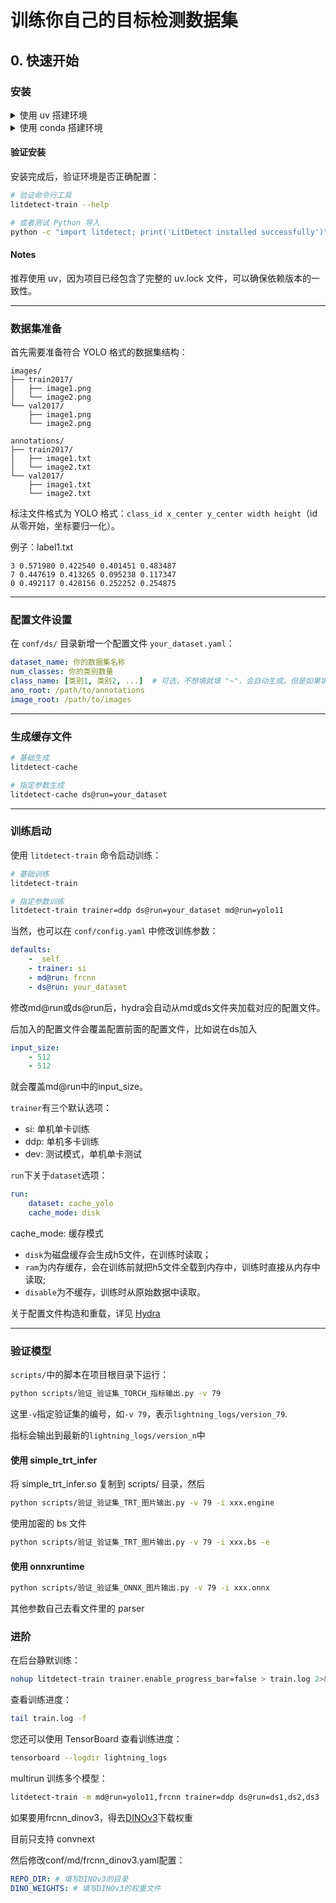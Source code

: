 # 训练你自己的目标检测数据集
## 0. 快速开始
### 安装

<details>
<summary>使用 uv 搭建环境</summary>

LitDetect 项目已经包含了 `uv.lock` 文件，可以直接使用 uv 来管理依赖：

```bash
# 克隆项目
git clone https://github.com/AbaK1r/LitDetect.git
cd LitDetect

# 使用 uv 安装依赖
uv sync
``` 

uv.lock 文件中已经定义了 litdetect 包为可编辑安装，这意味着您可以直接在开发环境中修改代码。
</details>

<details>
<summary>使用 conda 搭建环境</summary>

由于项目需要 Python 3.12+ ，您可以这样创建 conda 环境：

```bash
# 创建 conda 环境
conda create -n litdetect python=3.12
conda activate litdetect

# 克隆项目
git clone https://github.com/AbaK1r/LitDetect.git
cd LitDetect

# 安装项目依赖
pip install -e .

```
</details>

#### 验证安装

安装完成后，验证环境是否正确配置：

```bash
# 验证命令行工具
litdetect-train --help

# 或者测试 Python 导入
python -c "import litdetect; print('LitDetect installed successfully')"
```

#### Notes

推荐使用 uv，因为项目已经包含了完整的 uv.lock 文件，可以确保依赖版本的一致性。

---

### 数据集准备

首先需要准备符合 YOLO 格式的数据集结构：

```
images/
├── train2017/
│   ├── image1.png
│   └── image2.png
└── val2017/
    ├── image1.png
    └── image2.png

annotations/
├── train2017/
│   ├── image1.txt
│   └── image2.txt
└── val2017/
    ├── image1.txt
    └── image2.txt
```

标注文件格式为 YOLO 格式：`class_id x_center y_center width height`（id从零开始，坐标要归一化）。

例子：label1.txt
```
3 0.571980 0.422540 0.401451 0.483487
7 0.447619 0.413265 0.095238 0.117347
0 0.492117 0.428156 0.252252 0.254875
```

---

### 配置文件设置

在 `conf/ds/` 目录新增一个配置文件 `your_dataset.yaml`：

```yaml
dataset_name: 你的数据集名称
num_classes: 你的类别数量
class_name: [类别1, 类别2, ...]  # 可选，不想填就填 "~"，会自动生成。但是如果填的话，请确保类别数量与类别名称一致。
ano_root: /path/to/annotations
image_root: /path/to/images
```

---

### 生成缓存文件
```bash
# 基础生成
litdetect-cache

# 指定参数生成
litdetect-cache ds@run=your_dataset
```

---

### 训练启动

使用 `litdetect-train` 命令启动训练：

```bash
# 基础训练
litdetect-train

# 指定参数训练
litdetect-train trainer=ddp ds@run=your_dataset md@run=yolo11
```

当然，也可以在 `conf/config.yaml` 中修改训练参数：

```yaml
defaults:
    - _self_
    - trainer: si
    - md@run: frcnn
    - ds@run: your_dataset
```

修改md@run或ds@run后，hydra会自动从md或ds文件夹加载对应的配置文件。

后加入的配置文件会覆盖配置前面的配置文件，比如说在ds加入

```yaml
input_size:
    - 512
    - 512
```
就会覆盖md@run中的input_size。

```trainer```有三个默认选项：
- si: 单机单卡训练
- ddp: 单机多卡训练
- dev: 测试模式，单机单卡测试

```run```下关于```dataset```选项：
```yaml
run:
    dataset: cache_yolo
    cache_mode: disk
```
cache_mode: 缓存模式
- ```disk```为磁盘缓存会生成h5文件，在训练时读取；
- ```ram```为内存缓存，会在训练前就把h5文件全载到内存中，训练时直接从内存中读取;
- ```disable```为不缓存，训练时从原始数据中读取。

关于配置文件构造和重载，详见 [Hydra](https://hydra.cc/docs/intro/)

---
### 验证模型

```scripts/```中的脚本在项目根目录下运行：
```bash
python scripts/验证_验证集_TORCH_指标输出.py -v 79
```
这里```-v```指定验证集的编号，如```-v 79```，表示```lightning_logs/version_79```.

指标会输出到最新的```lightning_logs/version_n```中

#### 使用 simple_trt_infer
将 simple_trt_infer.so 复制到 scripts/ 目录，然后
```bash
python scripts/验证_验证集_TRT_图片输出.py -v 79 -i xxx.engine
```
使用加密的 bs 文件
```bash
python scripts/验证_验证集_TRT_图片输出.py -v 79 -i xxx.bs -e
```
#### 使用 onnxruntime
```bash
python scripts/验证_验证集_ONNX_图片输出.py -v 79 -i xxx.onnx
```
其他参数自己去看文件里的 parser
### 进阶

在后台静默训练：
```bash
nohup litdetect-train trainer.enable_progress_bar=false > train.log 2>&1 &
```

查看训练进度：
```bash
tail train.log -f
 ```
您还可以使用 TensorBoard 查看训练进度：
```bash
tensorboard --logdir lightning_logs
```

multirun 训练多个模型：
```bash
litdetect-train -m md@run=yolo11,frcnn trainer=ddp ds@run=ds1,ds2,ds3
```

如果要用frcnn_dinov3，得去[DINOv3](https://github.com/facebookresearch/dinov3)下载权重

目前只支持 convnext

然后修改conf/md/frcnn_dinov3.yaml配置：
```yaml
REPO_DIR: # 填写DINOv3的目录
DINO_WEIGHTS: # 填写DINOv3的权重文件
```